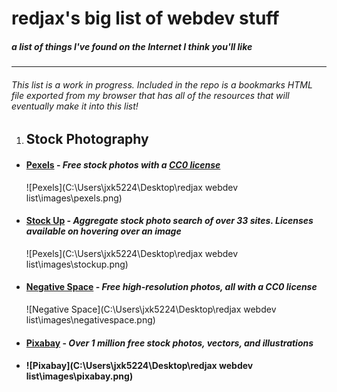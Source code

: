 **redjax's big list of webdev stuff**
=================================

##### *a list of things I've found on the Internet I think you'll like*

---

###### *This list is a work in progress. Included in the repo is a bookmarks HTML file exported from my browser that has all of the resources that will eventually make it into this list!*



 1. ## Stock Photography

 - #### [Pexels](https://www.pexels.com) - *Free stock photos with a [CC0 license](https://www.pexels.com/photo-license/)*

   ![Pexels](C:\Users\jxk5224\Desktop\redjax webdev list\images\pexels.png)

 - #### [Stock Up](https://www.sitebuilderreport.com/stock-up) - *Aggregate stock photo search of over 33 sites. Licenses available on hovering over an image*

   ![Pexels](C:\Users\jxk5224\Desktop\redjax webdev list\images\stockup.png)

- #### [Negative Space](https://negativespace.co) - *Free high-resolution photos, all with a CC0 license*

  ![Negative Space](C:\Users\jxk5224\Desktop\redjax webdev list\images\negativespace.png)

- #### [Pixabay](http://www.pixabay.com) - *Over 1 million free stock photos, vectors, and illustrations*

- #### ![Pixabay](C:\Users\jxk5224\Desktop\redjax webdev list\images\pixabay.png)